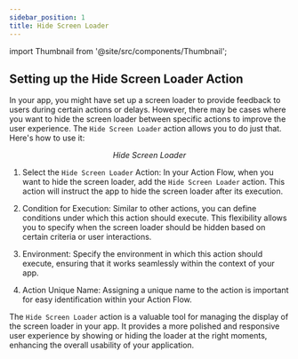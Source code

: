 ```yaml
---
sidebar_position: 1
title: Hide Screen Loader
---
```

import Thumbnail from '@site/src/components/Thumbnail';

## Setting up the Hide Screen Loader Action

In your app, you might have set up a screen loader to provide feedback to users during certain actions or delays. However, there may be cases where you want to hide the screen loader between specific actions to improve the user experience. The `Hide Screen Loader` action allows you to do just that. Here's how to use it:

<figure>
<Thumbnail src="/img/reference/actionflow-blocks/hide-screen-loader/hide-screen-loader.png" alt="Hide Screen Loader" />
<figcaption align='center'><i>Hide Screen Loader</i></figcaption>
</figure>

1. Select the `Hide Screen Loader` Action: In your Action Flow, when you want to hide the screen loader, add the `Hide Screen Loader` action. This action will instruct the app to hide the screen loader after its execution.

2. Condition for Execution: Similar to other actions, you can define conditions under which this action should execute. This flexibility allows you to specify when the screen loader should be hidden based on certain criteria or user interactions.

3. Environment: Specify the environment in which this action should execute, ensuring that it works seamlessly within the context of your app.

4. Action Unique Name: Assigning a unique name to the action is important for easy identification within your Action Flow.

<figure>
<Thumbnail src="/img/reference/actionflow-blocks/hide-screen-loader/action.png" alt="hide-screen-loader" />
</figure>

The `Hide Screen Loader` action is a valuable tool for managing the display of the screen loader in your app. It provides a more polished and responsive user experience by showing or hiding the loader at the right moments, enhancing the overall usability of your application.
